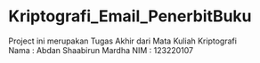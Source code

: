 # Kriptografi_Email_PenerbitBuku
Project ini merupakan Tugas Akhir dari Mata Kuliah Kriptografi <br/>
Nama : Abdan Shaabirun Mardha
NIM  : 123220107


